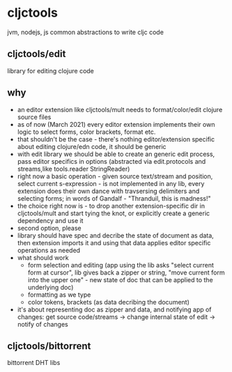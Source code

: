 # cljctools
jvm, nodejs, js common abstractions to write cljc code


## cljctools/edit
library for editing clojure code

## why

- an editor extension like cljctools/mult needs to format/color/edit clojure source files
- as of now (March 2021) every editor extension implements their own logic to select forms, color brackets, format etc.
- that shouldn't be the case - there's nothing editor/extension specific about editing clojure/edn code, it should be generic
- with edit library we should be able to create an generic edit process, pass editor specifics in options (abstracted via edit.protocols and streams,like tools.reader StringReader)
- right now a basic operation  - given source text/stream and position, select current s-expression - is not implemented in any lib, every extension does their own dance with travsersing delimiters and selecting forms; in words of Gandalf - "Thranduil, this is madness!"
- the choice right now is - to drop another extension-specific dir in cljctools/mult and start tying the knot, or explicitly create a generic dependency and use it
- second option, please
- library should have spec and decribe the state of document as data, then extension imports it and using that data applies editor specific operations as needed
- what should work
  - form selection and editing (app using the lib asks "select current form at cursor", lib gives back a zipper or string, "move current form into the upper one" - new state of doc that can be applied to the underlying doc)
  - formatting as we type 
  - color tokens, brackets (as data decribing the document)
- it's about representing doc as zipper and data, and notifying app of changes: get source code/streams -> change internal state of edit -> notify of changes

## cljctools/bittorrent
bittorrent DHT libs

